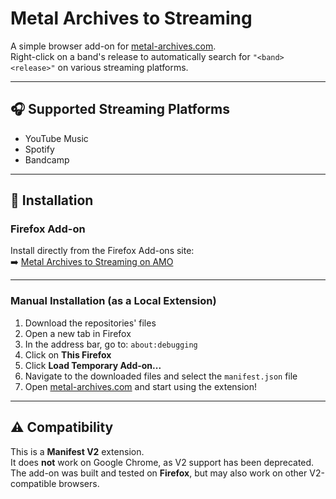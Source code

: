 # Metal Archives to Streaming

A simple browser add-on for [metal-archives.com](https://www.metal-archives.com/).  
Right-click on a band's release to automatically search for `"<band> <release>"` on various streaming platforms.

---

## 🎧 Supported Streaming Platforms

- YouTube Music  
- Spotify  
- Bandcamp  

---

## 🔧 Installation

### Firefox Add-on

Install directly from the Firefox Add-ons site:  
➡️ [Metal Archives to Streaming on AMO](https://addons.mozilla.org/en-US/firefox/addon/metal-archives-to-streaming/)

---

### Manual Installation (as a Local Extension)

1. Download the repositories' files
2. Open a new tab in Firefox  
3. In the address bar, go to: `about:debugging`  
4. Click on **This Firefox**  
5. Click **Load Temporary Add-on...**  
6. Navigate to the downloaded files and select the `manifest.json` file  
7. Open [metal-archives.com](https://www.metal-archives.com/) and start using the extension!

---

## ⚠️ Compatibility

This is a **Manifest V2** extension.  
It does **not** work on Google Chrome, as V2 support has been deprecated.  
The add-on was built and tested on **Firefox**, but may also work on other V2-compatible browsers.
